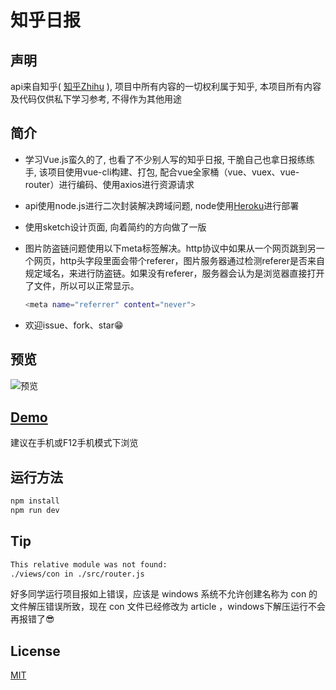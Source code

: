 # 知乎日报

## 声明
api来自知乎( [知乎Zhihu](http://www.zhihu.com/) ), 项目中所有内容的一切权利属于知乎, 本项目所有内容及代码仅供私下学习参考, 不得作为其他用途

## 简介
- 学习Vue.js蛮久的了, 也看了不少别人写的知乎日报, 干脆自己也拿日报练练手, 该项目使用vue-cli构建、打包, 配合vue全家桶（vue、vuex、vue-router）进行编码、使用axios进行资源请求

- api使用node.js进行二次封装解决跨域问题, node使用[Heroku](https://www.heroku.com/)进行部署

- 使用sketch设计页面, 向着简约的方向做了一版

- 图片防盗链问题使用以下meta标签解决。http协议中如果从一个网页跳到另一个网页，http头字段里面会带个referer，图片服务器通过检测referer是否来自规定域名，来进行防盗链。如果没有referer，服务器会认为是浏览器直接打开了文件，所以可以正常显示。

  ``` bash
  <meta name="referrer" content="never">
  ```
- 欢迎issue、fork、star😁

## 预览

![预览](https://github.com/walleeeee/daily-zhihu/blob/master/static/demo.jpg)

## [Demo](https://walleeeee.github.io/daily-zhihu/)

建议在手机或F12手机模式下浏览

## 运行方法

``` bash
npm install
npm run dev

```
## Tip

``` bash
This relative module was not found:
./views/con in ./src/router.js

```

好多同学运行项目报如上错误，应该是 windows 系统不允许创建名称为 con 的文件解压错误所致，现在 con 文件已经修改为 article ，windows下解压运行不会再报错了😎

## License

[MIT](https://opensource.org/licenses/MIT)
